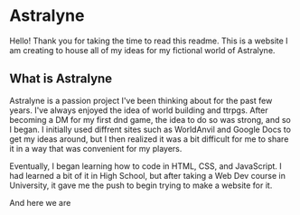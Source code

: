# Astralyne
Hello! Thank you for taking the time to read this readme.
This is a website I am creating to house all of my ideas for my fictional world of Astralyne.

## What is Astralyne
Astralyne is a passion project I've been thinking about for the past few years. I've always enjoyed the idea of world building and ttrpgs.
After becoming a DM for my first dnd game, the idea to do so was strong, and so I began. I initially used diffrent sites such as WorldAnvil and
Google Docs to get my ideas around, but I then realized it was a bit difficult for me to share it in a way that was convenient for my players.

Eventually, I began learning how to code in HTML, CSS, and JavaScript. I had learned a bit of it in High School, but after taking a
Web Dev course in University, it gave me the push to begin trying to make a website for it.

And here we are
